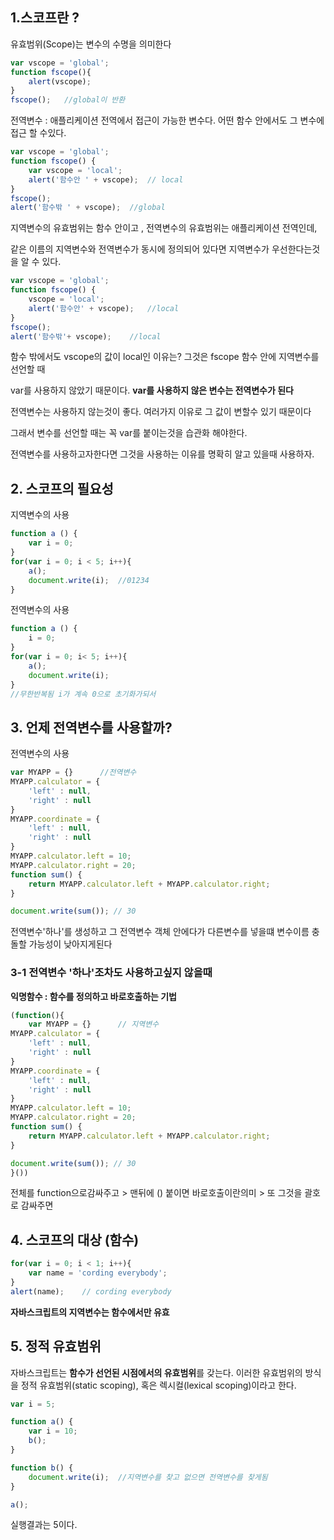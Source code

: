  ## 1.스코프란 ?

유효범위(Scope)는 변수의 수명을 의미한다

```js
var vscope = 'global';
function fscope(){
    alert(vscope);
}
fscope();   //global이 반환
```

전역변수 : 애플리케이션 전역에서 접근이 가능한 변수다. 어떤 함수 안에서도 그 변수에 접근 할 수있다.

```js
var vscope = 'global';
function fscope() {
    var vscope = 'local';
    alert('함수안 ' + vscope);  // local
}
fscope();
alert('함수밖 ' + vscope);  //global

```

지역변수의 유효범위는 함수 안이고 , 전역변수의 유효범위는 애플리케이션 전역인데,

같은 이름의 지역변수와 전역변수가 동시에 정의되어 있다면 지역변수가 우선한다는것을 알 수 있다.

```js
var vscope = 'global';
function fscope() {
    vscope = 'local';
    alert('함수안' + vscope);   //local
}
fscope();
alert('함수밖'+ vscope);    //local
```

함수 밖에서도 vscope의 값이 local인 이유는? 그것은 fscope 함수 안에 지역변수를 선언할 때

var를 사용하지 않았기 때문이다. **var를 사용하지 않은 변수는 전역변수가 된다**

전역변수는 사용하지 않는것이 좋다. 여러가지 이유로 그 값이 변할수 있기 때문이다

그래서 변수를 선언할 때는 꼭 var를 붙이는것을 습관화 해야한다.

전역변수를 사용하고자한다면 그것을 사용하는 이유를 명확히 알고 있을때 사용하자.

## 2. 스코프의 필요성

지역변수의 사용

```js
function a () {
    var i = 0;
}
for(var i = 0; i < 5; i++){
    a();
    document.write(i);  //01234 
}

```

전역변수의 사용

```js
function a () {
    i = 0;
}
for(var i = 0; i< 5; i++){
    a();
    document.write(i);
}
//무한반복됨 i가 계속 0으로 초기화가되서
```

## 3. 언제 전역변수를 사용할까?

전역변수의 사용


```js
var MYAPP = {}      //전역변수 
MYAPP.calculator = {
    'left' : null,
    'right' : null  
}
MYAPP.coordinate = {
    'left' : null,
    'right' : null
}
MYAPP.calculator.left = 10;
MYAPP.calculator.right = 20;
function sum() {
    return MYAPP.calculator.left + MYAPP.calculator.right;
}

document.write(sum()); // 30
```

전역변수'하나'를 생성하고 그 전역변수 객체 안에다가 다른변수를 넣을떄 변수이름 충돌할 가능성이 낮아지게된다


### 3-1 전역변수 '하나'조차도 사용하고싶지 않을때

**익명함수 : 함수를 정의하고 바로호출하는 기법**

```js
(function(){
    var MYAPP = {}      // 지역변수
MYAPP.calculator = {
    'left' : null,
    'right' : null  
}
MYAPP.coordinate = {
    'left' : null,
    'right' : null
}
MYAPP.calculator.left = 10;
MYAPP.calculator.right = 20;
function sum() {
    return MYAPP.calculator.left + MYAPP.calculator.right;
}

document.write(sum()); // 30
}())

```
전체를 function으로감싸주고 > 맨뒤에 () 붙이면 바로호출이란의미 > 또 그것을 괄호로 감싸주면


## 4. 스코프의 대상 (함수)


```js
for(var i = 0; i < 1; i++){
    var name = 'cording everybody';
}
alert(name);    // cording everybody

```

**자바스크립트의 지역변수는 함수에서만 유효**

## 5. 정적 유효범위

자바스크립트는 **함수가 선언된 시점에서의 유효범위**를 갖는다. 
이러한 유효범위의 방식을 정적 유효범위(static scoping), 혹은 렉시컬(lexical scoping)이라고 한다. 

```js
var i = 5;

function a() {
    var i = 10;
    b();
}

function b() {
    document.write(i);  //지역변수를 찾고 없으면 전역변수를 찾게됨
}

a();    
```

실행결과는 5이다.